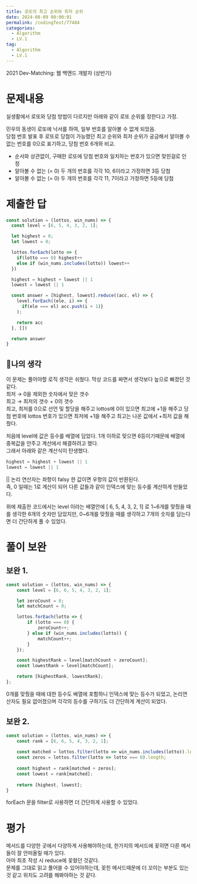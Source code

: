 ```yaml
---
title: 로또의 최고 순위와 최저 순위
date: 2024-08-09 00:00:01
permalink: /codingTest/77484
categories:
  - Algorithm
  - LV.1
tag:
  - Algorithm
  - LV.1
---
```


2021 Dev-Matching: 웹 백엔드 개발자 (상반기)

# 문제내용
실생활에서 로또와 당첨 방법이 다르지만 아래와 같이 로또 순위를 정한다고 가정.

민우의 동생이 로또에 낙서를 하여, 일부 번호를 알아볼 수 없게 되었음.<br/>
당첨 번호 발표 후 로또로 당첨이 가능했던 최고 순위와 최저 순위가 궁금해서 알아볼 수 없는 번호를 0으로 표기하고, 당첨 번호 6개와 비교.

- 순서와 상관없이, 구매한 로또에 당첨 번호와 일치하는 번호가 있으면 맞힌걸로 인정
- 알아볼 수 없는 (= 0) 두 개의 번호를 각각 10, 6이라고 가정하면 3등 당첨
- 알아볼 수 없는 (= 0) 두 개의 번호를 각각 11, 7이라고 가정하면 5등에 당첨


# 제출한 답
```javascript
const solution = (lottos, win_nums) => {
  const level = [6, 5, 4, 3, 2, 1];

  let highest = 0;
  let lowest = 0;

  lottos.forEach(lotto => {
    if(lotto === 0) highest++
    else if (win_nums.includes(lotto)) lowest++
  })

  highest = highest + lowest || 1
  lowest = lowest || 1

  const answer = [highest, lowest].reduce((acc, el) => {
    level.forEach((ele, i) => {
      if(ele === el) acc.push(i + 1)}
    );

    return acc
  }, [])

  return answer
}
```

## 🚩나의 생각
이 문제는 풀어야할 로직 생각은 쉬웠다. 막상 코드를 짜면서 생각보다 늪으로 빠졌던 것 같다.<br/>
최저 → 0을 제외한 숫자에서 맞은 갯수<br/>
최고 → 최저의 갯수 + 0의 갯수<br/>
최고, 최저를 0으로 선언 및 할당을 해주고 lottos에 0이 있으면 최고에 +1을 해주고 당첨 번호에 lottos 번호가 있으면 최저에 +1을 해주고 최고는 나온 값에서 +최저 값을 해줬다.

처음에 level에 값은 등수를 배열에 담았다. 1개 이하로 맞으면 6등이기때문에 배열에 중복값을 안주고 계산에서 해결하려고 했다.<br/>
그래서 아래와 같은 계산식이 탄생했다.

```javascript
highest = highest + lowest || 1
lowest = lowest || 1
```

|| 논리 연산자는 좌항이 falsy 한 값이면 우항의 값이 반환된다.<br/>
즉, 0 일때는 1로 계산이 되어 다른 값들과 같이 인덱스에 맞는 등수를 계산하게 만들었다.<br/>

위에 제출한 코드에서는 level 이라는 배열안에 [ 6, 5, 4, 3, 2, 1] 로 1~6개를 맞췄을 때를 생각한 6개의 숫자만 담았지만, 
0~6개를 맞췄을 때를 생각하고 7개의 숫자를 담는다면 더 간단하게 풀 수 있었다.


# 풀이 보완
## 보완 1.
```javascript
const solution = (lottos, win_nums) => {
    const level = [6, 6, 5, 4, 3, 2, 1];

    let zeroCount = 0;
    let matchCount = 0;

    lottos.forEach(lotto => {
        if (lotto === 0) {
            zeroCount++;
        } else if (win_nums.includes(lotto)) {
            matchCount++;
        }
    });

    const highestRank = level[matchCount + zeroCount];
    const lowestRank = level[matchCount];

    return [highestRank, lowestRank];
};
```
0개를 맞췄을 때에 대한 등수도 배열에 포함하니 인덱스에 맞는 등수가 되었고, 논리연산자도 필요 없어졌으며 각각의 등수를 구하기도 더 간단하게 계산이 되었다.

## 보완 2.
```javascript
const solution = (lottos, win_nums) => {
    const rank = [6, 6, 5, 4, 3, 2, 1];
    
    const matched = lottos.filter(lotto => win_nums.includes(lotto)).length;
    const zeros = lottos.filter(lotto => lotto === 0).length;
    
    const highest = rank[matched + zeros];
    const lowest = rank[matched];
    
    return [highest, lowest];
}
```
forEach 문을 filter로 사용하면 더 간단하게 사용할 수 있었다.


# 평가
메서드를 다양한 곳에서 다양하게 사용해야하는데, 한가지의 메서드에 꽂히면 다른 메서들이 잘 안떠올릴 때가 있다.<br/>
아마 최초 작성 시 reduce에 꽂혔던 것같다.<br/>
문제를 그대로 읽고 풀어쓸 수 있어야하는데, 꽂힌 메서드때문에 더 꼬이는 부분도 있는 것 같고 위치도 고려를 해봐야하는 것 같다.